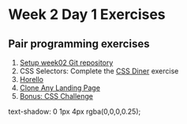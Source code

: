 # Week 2 Day 1 Exercises

## Pair programming exercises

1. [Setup week02 Git repository](git.md)
1. CSS Selectors: Complete the [CSS Diner](http://flukeout.github.io/) exercise
1. [Horello](horello/README.md)
1. [Clone Any Landing Page](clone/README.md)
1. [Bonus: CSS Challenge](css_challenge/README.md)

text-shadow: 0 1px 4px rgba(0,0,0,0.25);
